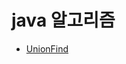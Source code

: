 # java 알고리즘
  - <a href="https://github.com/koreanstudent/Algorithmus/blob/master/src/main/java/UnionFind.java">UnionFind</a>